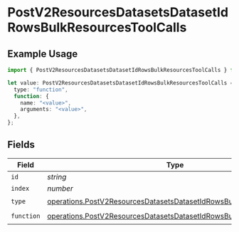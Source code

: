 # PostV2ResourcesDatasetsDatasetIdRowsBulkResourcesToolCalls

## Example Usage

```typescript
import { PostV2ResourcesDatasetsDatasetIdRowsBulkResourcesToolCalls } from "orq-poc-typescript/models/operations";

let value: PostV2ResourcesDatasetsDatasetIdRowsBulkResourcesToolCalls = {
  type: "function",
  function: {
    name: "<value>",
    arguments: "<value>",
  },
};
```

## Fields

| Field                                                                                                                                                        | Type                                                                                                                                                         | Required                                                                                                                                                     | Description                                                                                                                                                  |
| ------------------------------------------------------------------------------------------------------------------------------------------------------------ | ------------------------------------------------------------------------------------------------------------------------------------------------------------ | ------------------------------------------------------------------------------------------------------------------------------------------------------------ | ------------------------------------------------------------------------------------------------------------------------------------------------------------ |
| `id`                                                                                                                                                         | *string*                                                                                                                                                     | :heavy_minus_sign:                                                                                                                                           | N/A                                                                                                                                                          |
| `index`                                                                                                                                                      | *number*                                                                                                                                                     | :heavy_minus_sign:                                                                                                                                           | N/A                                                                                                                                                          |
| `type`                                                                                                                                                       | [operations.PostV2ResourcesDatasetsDatasetIdRowsBulkResourcesType](../../models/operations/postv2resourcesdatasetsdatasetidrowsbulkresourcestype.md)         | :heavy_check_mark:                                                                                                                                           | N/A                                                                                                                                                          |
| `function`                                                                                                                                                   | [operations.PostV2ResourcesDatasetsDatasetIdRowsBulkResourcesFunction](../../models/operations/postv2resourcesdatasetsdatasetidrowsbulkresourcesfunction.md) | :heavy_check_mark:                                                                                                                                           | N/A                                                                                                                                                          |